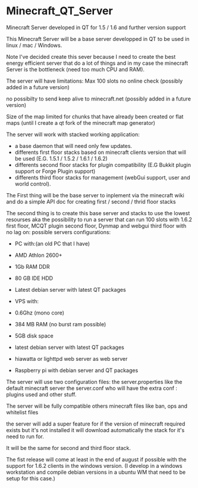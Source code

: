 Minecraft_QT_Server
===================

Minecraft Server developed in QT for 1.5 / 1.6 and further version support 


This Minecraft Server will be a base server developped in QT to be used in linux / mac / Windows.

Note I've decided create this sever because I need to create the best energy efficient server that do a lot of things
and in my case the minecraft Server is the bottleneck (need too much CPU and RAM).

The server will have limitations:
Max 100 slots
no online check (possibly added in a future version)

no possibilty to send keep alive to minecraft.net (possibly added in a future version)

Size of the map limited for chunks that have already been created or flat maps (until I create a qt fork of the
minecraft map generator) 


The server will work with stacked working application:
- a base daemon that will need only few updates.
- differents first floor stacks based on minecraft clients version that will be used (E.G. 1.5.1 / 1.5.2 / 1.6.1 / 1.6.2)
- differents second floor stacks for plugin compatibility (E.G Bukkit plugin support or Forge Plugin support)
- differents third floor stacks for management (webGui support, user and world control).

The First thing will be the base server to inplement via the minecraft wiki and do a simple API doc for creating
first / second / thrid floor stacks

The second thing is to create this base server and stacks to use the lowest resourses aka the possibility to run a 
server that can run 100 slots with 1.6.2 first floor, MCQT plugin second floor, Dynmap and webgui third floor with
no lag on:
possible servers configurations: 
  - PC with:(an old PC that I have)
  - AMD Athlon 2600+
  - 1Gb RAM DDR
  - 80 GB IDE HDD
  - Latest debian server with latest QT packages

  - VPS with:
  - 0.6Ghz (mono core)
  - 384 MB RAM (no burst ram possible)
  - 5GB disk space
  - latest debian server with latest QT packages
  - hiawatta or lighttpd web server as web server

  - Raspberry pi with debian server and QT packages
 


The server will use two configuration files:
the server.properties like the default minecraft server
the server.conf who will have the extra conf : plugins used and other stuff.

The server will be fully compatible others minecraft files like ban, ops and whitelist files

the server will add a super feature for if the version of minecraft required exists but it's not installed it will
download automatically the stack for it's need to run for.

It will be the same for second and third floor stack.


The fist release will come at least in the end of august if possible with the support for 1.6.2 clients in the windows
version. (I develop in a windows workstation and compile debian versions in a ubuntu WM that need to be setup for this
case.)
